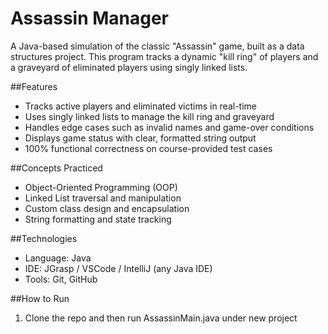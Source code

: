 # Assassin Manager

A Java-based simulation of the classic "Assassin" game, built as a data structures project. This program tracks a dynamic "kill ring" of players and a graveyard of eliminated players using singly linked lists.

##Features

- Tracks active players and eliminated victims in real-time
- Uses singly linked lists to manage the kill ring and graveyard
- Handles edge cases such as invalid names and game-over conditions
- Displays game status with clear, formatted string output
- 100% functional correctness on course-provided test cases

##Concepts Practiced

- Object-Oriented Programming (OOP)
- Linked List traversal and manipulation
- Custom class design and encapsulation
- String formatting and state tracking

##Technologies

- Language: Java
- IDE: JGrasp / VSCode / IntelliJ (any Java IDE)
- Tools: Git, GitHub

##How to Run

1. Clone the repo and then run AssassinMain.java under new project
